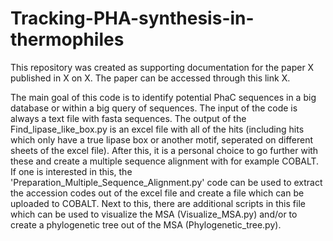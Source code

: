 # Tracking-PHA-synthesis-in-thermophiles

This repository was created as supporting documentation for the paper X published in X on X. The paper can be accessed through this link X. 

The main goal of this code is to identify potential PhaC sequences in a big database or within a big query of sequences. The input of the code is always a text file with fasta sequences. The output of the Find_lipase_like_box.py is an excel file with all of the hits (including hits which only have a true lipase box or another motif, seperated on different sheets of the excel file). After this, it is a personal choice to go further with these and create a multiple sequence alignment with for example COBALT. If one is interested in this, the 'Preparation_Multiple_Sequence_Alignment.py' code can be used to extract the accession codes out of the excel file and create a file which can be uploaded to COBALT. Next to this, there are additional scripts in this file which can be used to visualize the MSA (Visualize_MSA.py) and/or to create a phylogenetic tree out of the MSA (Phylogenetic_tree.py). 
